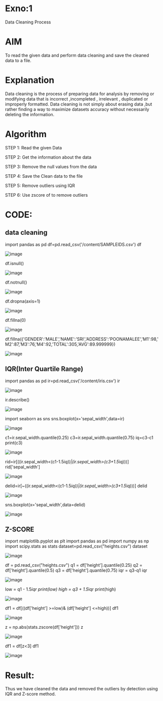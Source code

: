 # Exno:1
Data Cleaning Process

# AIM
To read the given data and perform data cleaning and save the cleaned data to a file.

# Explanation
Data cleaning is the process of preparing data for analysis by removing or modifying data that is incorrect ,incompleted , irrelevant , duplicated or improperly formatted. Data cleaning is not simply about erasing data ,but rather finding a way to maximize datasets accuracy without necessarily deleting the information.

# Algorithm
STEP 1: Read the given Data

STEP 2: Get the information about the data

STEP 3: Remove the null values from the data

STEP 4: Save the Clean data to the file

STEP 5: Remove outliers using IQR

STEP 6: Use zscore of to remove outliers

# CODE:
## data cleaning

import pandas as pd
df=pd.read_csv('/content/SAMPLEIDS.csv')
df

![image](https://github.com/user-attachments/assets/f01f82b6-b3c7-448e-937e-f5a31c3a67d8)

df.isnull()

![image](https://github.com/user-attachments/assets/0bcaceb1-5541-4716-ae5a-030ca417338b)

df.notnull()

![image](https://github.com/user-attachments/assets/e8d5f5b8-623d-4c1d-ac69-7c5b5ba71377)


df.dropna(axis=1)

![image](https://github.com/user-attachments/assets/5d709f82-aa53-4a38-8736-bf88364c330a)

df.fillna(0)

![image](https://github.com/user-attachments/assets/7d39380e-2036-4f93-a8a1-66645077e7f1)

df.fillna({'GENDER':'MALE','NAME':'SRI','ADDRESS':'POONAMALEE','M1':98,'M2':87,'M3':76,'M4':92,'TOTAL':305,'AVG':89.999999})

![image](https://github.com/user-attachments/assets/5bcb0a83-e080-48ab-aabf-128b0591a85f)

## IQR(Inter Quartile Range)

import pandas as pd
ir=pd.read_csv('/content/iris.csv')
ir

![image](https://github.com/user-attachments/assets/23a67cf1-2594-47d0-991f-23741eb2c89e)

ir.describe()

![image](https://github.com/user-attachments/assets/0efa4591-af49-4a56-8704-4786abbce157)

import seaborn as sns
sns.boxplot(x='sepal_width',data=ir)

![image](https://github.com/user-attachments/assets/c2d60711-428d-4b75-b331-28c5025471d2)

c1=ir.sepal_width.quantile(0.25)
c3=ir.sepal_width.quantile(0.75)
iq=c3-c1
print(c3)

![image](https://github.com/user-attachments/assets/18eacd98-116e-4678-8b13-ed70571ef75e)

rid=ir[((ir.sepal_width<(c1-1.5*iq))|(ir.sepal_width>(c3+1.5*iq)))]
rid['sepal_width']

![image](https://github.com/user-attachments/assets/7b5f479d-c8ea-48e2-aec3-0cd3af183ffa)

delid=ir[~((ir.sepal_width<(c1-1.5*iq))|(ir.sepal_width>(c3+1.5*iq)))]
delid

![image](https://github.com/user-attachments/assets/12e2045f-2264-4072-ace6-355ffb1d93f7)

sns.boxplot(x='sepal_width',data=delid)

![image](https://github.com/user-attachments/assets/d465ad5e-59b7-4671-a755-f4d40631c934)

## Z-SCORE

import matplotlib.pyplot as plt
import pandas as pd
import numpy as np
import scipy.stats as stats
dataset=pd.read_csv("heights.csv")
dataset            

![image](https://github.com/user-attachments/assets/8b16190c-7102-499c-b962-28225dd8d9ab)

df = pd.read_csv("heights.csv")
q1 = df['height'].quantile(0.25)
q2 = df['height'].quantile(0.5)
q3 = df['height'].quantile(0.75)
iqr = q3-q1
iqr

![image](https://github.com/user-attachments/assets/2de0ba89-f817-411a-9415-650557714d28)

low = q1 - 1.5*iqr
print(low)
high = q3 + 1.5*iqr
print(high)

![image](https://github.com/user-attachments/assets/900983bc-21b4-4665-a67a-2e5bf4a89af8)

df1 = df[((df['height'] >=low)& (df['height'] <=high))]
df1

![image](https://github.com/user-attachments/assets/6b3b5010-62a9-4967-bd75-c17bd3bec2f5)

z = np.abs(stats.zscore(df['height']))
z

![image](https://github.com/user-attachments/assets/42fdad42-7999-429c-929a-c62767b4d939)

df1 = df[z<3]
df1

![image](https://github.com/user-attachments/assets/7b7298a0-b391-40f8-b605-a39a1d704a90)

# Result:
Thus we have cleaned the data and removed the outliers by detection using IQR and Z-score method.
